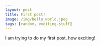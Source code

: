 ```yaml
---
layout: post
title: First post!
image: /img/hello_world.jpeg
tags: [random, exciting-stuff]
---
```


I am trying to do my first post, how exciting!
